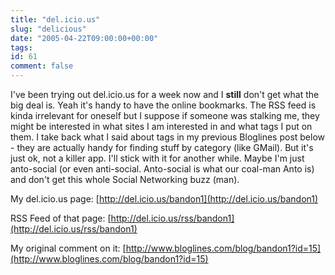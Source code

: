 ```yaml
---
title: "del.icio.us"
slug: "delicious"
date: "2005-04-22T09:00:00+00:00"
tags:
id: 61
comment: false
---
```


I've been trying out del.icio.us for a week now and I **still** don't get what the big deal is. Yeah it's handy to have the online bookmarks. The RSS feed is kinda irrelevant for oneself but I suppose if someone was stalking me, they might be interested in what sites I am interested in and what tags I put on them. I take back what I said about tags in my previous Bloglines post below - they are actually handy for finding stuff by category (like GMail). But it's just ok, not a killer app. I'll stick with it for another while. Maybe I'm just anto-social (or even anti-social. Anto-social is what our coal-man Anto is) and don't get this whole Social Networking buzz (man).

My del.icio.us page: [http://del.icio.us/bandon1](http://del.icio.us/bandon1)

RSS Feed of that page: [http://del.icio.us/rss/bandon1](http://del.icio.us/rss/bandon1)

My original comment on it: [http://www.bloglines.com/blog/bandon1?id=15](http://www.bloglines.com/blog/bandon1?id=15)
